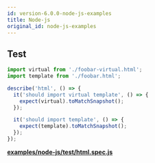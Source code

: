 ```yaml
---
id: version-6.0.0-node-js-examples
title: Node-js
original_id: node-js-examples
---
```


## Test

```javascript
import virtual from './foobar-virtual.html';
import template from './foobar.html';

describe('html', () => {
  it('should import virtual template', () => {
    expect(virtual).toMatchSnapshot();
  });

  it('should import template', () => {
    expect(template).toMatchSnapshot();
  });
});
```

**[examples/node-js/test/html.spec.js](https://github.com/qlik-oss/after-work.js/tree/master/examples/node-js/test/html.spec.js)**

